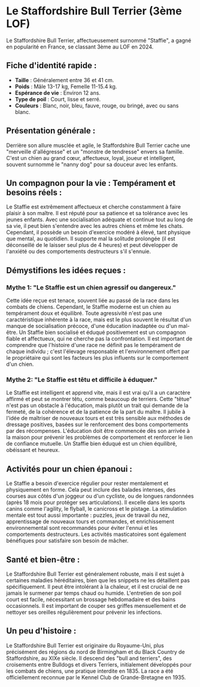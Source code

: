 # Le Staffordshire Bull Terrier (3ème LOF)

Le Staffordshire Bull Terrier, affectueusement surnommé "Staffie", a gagné en popularité en France, se classant 3ème au LOF en 2024.

## Fiche d'identité rapide :
- **Taille** : Généralement entre 36 et 41 cm.
- **Poids** : Mâle 13-17 kg, Femelle 11-15.4 kg.
- **Espérance de vie** : Environ 12 ans.
- **Type de poil** : Court, lisse et serré.
- **Couleurs** : Blanc, noir, bleu, fauve, rouge, ou bringé, avec ou sans blanc.

## Présentation générale :
Derrière son allure musclée et agile, le Staffordshire Bull Terrier cache une "merveille d'allégresse" et un "monstre de tendresse" envers sa famille. C'est un chien au grand cœur, affectueux, loyal, joueur et intelligent, souvent surnommé le "nanny dog" pour sa douceur avec les enfants.

## Un compagnon pour la vie : Tempérament et besoins réels :
Le Staffie est extrêmement affectueux et cherche constamment à faire plaisir à son maître. Il est réputé pour sa patience et sa tolérance avec les jeunes enfants. Avec une socialisation adéquate et continue tout au long de sa vie, il peut bien s'entendre avec les autres chiens et même les chats. Cependant, il possède un besoin d'exercice modéré à élevé, tant physique que mental, au quotidien. Il supporte mal la solitude prolongée (il est déconseillé de le laisser seul plus de 4 heures) et peut développer de l'anxiété ou des comportements destructeurs s'il s'ennuie.

## Démystifions les idées reçues :
### Mythe 1: "Le Staffie est un chien agressif ou dangereux."
Cette idée reçue est tenace, souvent liée au passé de la race dans les combats de chiens. Cependant, le Staffie moderne est un chien au tempérament doux et équilibré. Toute agressivité n'est pas une caractéristique inhérente à la race, mais est le plus souvent le résultat d'un manque de socialisation précoce, d'une éducation inadaptée ou d'un mal-être. Un Staffie bien socialisé et éduqué positivement est un compagnon fiable et affectueux, qui ne cherche pas la confrontation. Il est important de comprendre que l'histoire d'une race ne définit pas le tempérament de chaque individu ; c'est l'élevage responsable et l'environnement offert par le propriétaire qui sont les facteurs les plus influents sur le comportement d'un chien.

### Mythe 2: "Le Staffie est têtu et difficile à éduquer."
Le Staffie est intelligent et apprend vite, mais il est vrai qu'il a un caractère affirmé et peut se montrer têtu, comme beaucoup de terriers. Cette "têtue" n'est pas un obstacle à l'éducation, mais plutôt un trait qui demande de la fermeté, de la cohérence et de la patience de la part du maître. Il jubile à l'idée de maîtriser de nouveaux tours et est très sensible aux méthodes de dressage positives, basées sur le renforcement des bons comportements par des récompenses. L'éducation doit être commencée dès son arrivée à la maison pour prévenir les problèmes de comportement et renforcer le lien de confiance mutuelle. Un Staffie bien éduqué est un chien équilibré, obéissant et heureux.

## Activités pour un chien épanoui :
Le Staffie a besoin d'exercice régulier pour rester mentalement et physiquement en forme. Cela peut inclure des balades intenses, des courses aux côtés d'un joggeur ou d'un cycliste, ou de longues randonnées (après 18 mois pour protéger ses articulations). Il excelle dans les sports canins comme l'agility, le flyball, le canicross et le pistage. La stimulation mentale est tout aussi importante : puzzles, jeux de travail du nez, apprentissage de nouveaux tours et commandes, et enrichissement environnemental sont recommandés pour éviter l'ennui et les comportements destructeurs. Les activités masticatoires sont également bénéfiques pour satisfaire son besoin de mâcher.

## Santé et bien-être :
Le Staffordshire Bull Terrier est généralement robuste, mais il est sujet à certaines maladies héréditaires, bien que les snippets ne les détaillent pas spécifiquement. Il peut être intolérant à la chaleur, et il est crucial de ne jamais le surmener par temps chaud ou humide. L'entretien de son poil court est facile, nécessitant un brossage hebdomadaire et des bains occasionnels. Il est important de couper ses griffes mensuellement et de nettoyer ses oreilles régulièrement pour prévenir les infections.

## Un peu d'histoire :
Le Staffordshire Bull Terrier est originaire du Royaume-Uni, plus précisément des régions du nord de Birmingham et du Black Country de Staffordshire, au XIXe siècle. Il descend des "bull and terriers", des croisements entre Bulldogs et divers Terriers, initialement développés pour les combats de chiens, une pratique interdite en 1835. La race a été officiellement reconnue par le Kennel Club de Grande-Bretagne en 1935. 